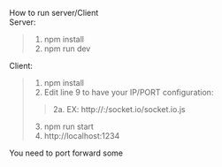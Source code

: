 How to run server/Client  
Server:  
>1. npm install
>2. npm run dev

Client:  
>1. npm install
>2. Edit line 9 to have your IP/PORT configuration: 
>>2a. EX: http://<IPHERE>:<PORTHERE>/socket.io/socket.io.js
>3. npm run start
>4. http://localhost:1234


You need to port forward some